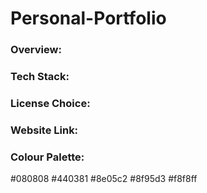 # Personal-Portfolio

### Overview:

### Tech Stack:

### License Choice:

### Website Link:

### Colour Palette:
#080808
#440381
#8e05c2
#8f95d3
#f8f8ff